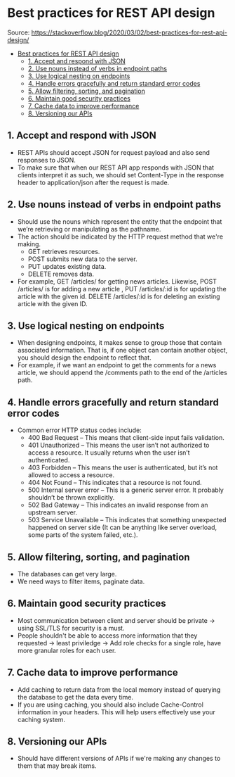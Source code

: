 # Best practices for REST API design

Source: https://stackoverflow.blog/2020/03/02/best-practices-for-rest-api-design/

- [Best practices for REST API design](#best-practices-for-rest-api-design)
  - [1. Accept and respond with JSON](#1-accept-and-respond-with-json)
  - [2. Use nouns instead of verbs in endpoint paths](#2-use-nouns-instead-of-verbs-in-endpoint-paths)
  - [3. Use logical nesting on endpoints](#3-use-logical-nesting-on-endpoints)
  - [4. Handle errors gracefully and return standard error codes](#4-handle-errors-gracefully-and-return-standard-error-codes)
  - [5. Allow filtering, sorting, and pagination](#5-allow-filtering-sorting-and-pagination)
  - [6. Maintain good security practices](#6-maintain-good-security-practices)
  - [7. Cache data to improve performance](#7-cache-data-to-improve-performance)
  - [8. Versioning our APIs](#8-versioning-our-apis)

## 1. Accept and respond with JSON

- REST APIs should accept JSON for request payload and also send responses to JSON.
- To make sure that when our REST API app responds with JSON that clients interpret it as such, we should set Content-Type in the response header to application/json after the request is made.

## 2. Use nouns instead of verbs in endpoint paths

- Should use the nouns which represent the entity that the endpoint that we’re retrieving or manipulating as the pathname.
- The action should be indicated by the HTTP request method that we're making.
  - GET retrieves resources.
  - POST submits new data to the server.
  - PUT updates existing data.
  - DELETE removes data.
- For example, GET /articles/ for getting news articles. Likewise, POST /articles/ is for adding a new article , PUT /articles/:id is for updating the article with the given id. DELETE /articles/:id is for deleting an existing article with the given ID.

## 3. Use logical nesting on endpoints

- When designing endpoints, it makes sense to group those that contain associated information. That is, if one object can contain another object, you should design the endpoint to reflect that.
- For example, if we want an endpoint to get the comments for a news article, we should append the /comments path to the end of the /articles path.

## 4. Handle errors gracefully and return standard error codes

- Common error HTTP status codes include:
  - 400 Bad Request – This means that client-side input fails validation.
  - 401 Unauthorized – This means the user isn’t not authorized to access a resource. It usually returns when the user isn’t authenticated.
  - 403 Forbidden – This means the user is authenticated, but it’s not allowed to access a resource.
  - 404 Not Found – This indicates that a resource is not found.
  - 500 Internal server error – This is a generic server error. It probably shouldn’t be thrown explicitly.
  - 502 Bad Gateway – This indicates an invalid response from an upstream server.
  - 503 Service Unavailable – This indicates that something unexpected happened on server side (It can be anything like server overload, some parts of the system failed, etc.).

## 5. Allow filtering, sorting, and pagination

- The databases can get very large.
- We need ways to filter items, paginate data.

## 6. Maintain good security practices

- Most communication between client and server should be private -> using SSL/TLS for security is a must.
- People shouldn't be able to access more information that they requested -> least priviledge -> Add role checks for a single role, have more granular roles for each user.

## 7. Cache data to improve performance

- Add caching to return data from the local memory instead of querying the database to get the data every time.
- If you are using caching, you should also include Cache-Control information in your headers. This will help users effectively use your caching system.

## 8. Versioning our APIs

- Should have different versions of APIs if we're making any changes to them that may break items.
